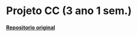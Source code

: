 # Projeto CC (3 ano 1 sem.)



#### [Repositorio original](https://github.com/orlandocosta35/CC-24-25#)
